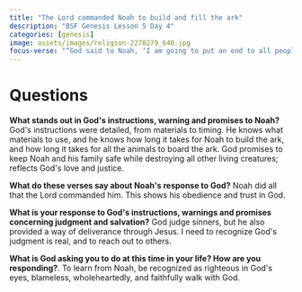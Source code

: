 ```yaml
---
title: "The Lord commanded Noah to build and fill the ark"
description: "BSF Genesis Lesson 5 Day 4"
categories: [genesis]
image: assets/images/religion-2278279_640.jpg
focus-verse: "“God said to Noah, ‘I am going to put an end to all people, for the earth is filled with violence because of them. I am surely going to destroy both them and the earth.’ ” – Genesis 6:13"
---
```


# Questions

**What stands out in God's instructions, warning and promises to Noah?** God's instructions were detailed, from materials to timing. He knows what materials to use, and he knows how long it takes for Noah to build the ark, and how long it takes for all the animals to board the ark. God promises to keep Noah and his family safe while destroying all other living creatures; reflects God's love and justice.

**What do these verses say about Noah's response to God?** Noah did all that the Lord commanded him. This shows his obedience and trust in God.

**What is your response to God's instructions, warnings and promises concerning judgment and salvation?** God judge sinners, but he also provided a way of deliverance through Jesus. I need to recognize God's judgment is real, and to reach out to others.

**What is God asking you to do at this time in your life? How are you responding?**. To learn from Noah, be recognized as righteous in God's eyes, blameless, wholeheartedly, and faithfully walk with God.

